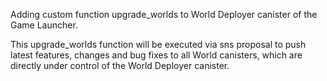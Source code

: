 Adding custom function upgrade_worlds to World Deployer canister of the Game Launcher. 

This upgrade_worlds function will be executed via sns proposal to push latest features, changes and bug fixes to all World canisters, which are directly under control of the World Deployer canister.
